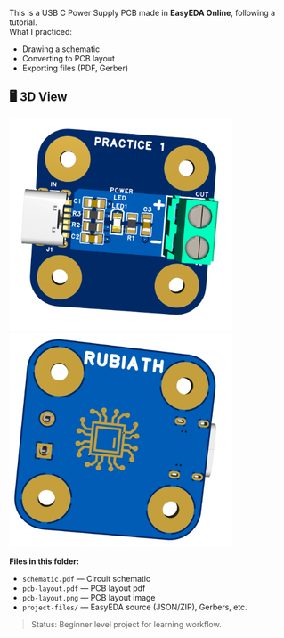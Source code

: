 This is a USB C Power Supply PCB made in **EasyEDA Online**, following a tutorial.  
What I practiced:
- Drawing a schematic
- Converting to PCB layout
- Exporting files (PDF, Gerber)


## 🖥️ 3D View
<img src="images/3D_front.png" width="400">  
<img src="images/3D_back.png" width="400">  

**Files in this folder:**
- `schematic.pdf` — Circuit schematic
- `pcb-layout.pdf` — PCB layout pdf
- `pcb-layout.png` — PCB layout image
- `project-files/` — EasyEDA source (JSON/ZIP), Gerbers, etc.

> Status: Beginner level project for learning workflow.
